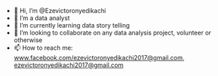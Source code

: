 - 👋 Hi, I’m @Ezevictoronyedikachi
- 👀 I’m a data analyst
- 🌱 I’m currently learning data story telling
- 💞️ I’m looking to collaborate on any data analysis project, volunteer or otherwise
- 📫 How to reach me: www.facebook.com/ezevictoronyedikachi2017@gmail.com, ezevictoronyedikachi2017@gmail.com

<!---
Ezevictoronyedikachi/Ezevictoronyedikachi is a ✨ special ✨ repository because its `README.md` (this file) appears on your GitHub profile.
You can click the Preview link to take a look at your changes.
--->
